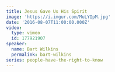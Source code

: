 ```yaml
---
title: Jesus Gave Us His Spirit
image: 'https://i.imgur.com/MuLYIpM.jpg'
date: '2016-08-07T11:00:00.000Z'
video:
  type: vimeo
  id: 177921907
speaker:
  name: Bart Wilkins
  permalink: bart-wilkins
series: people-have-the-right-to-know
---
```


